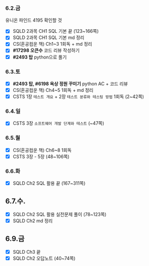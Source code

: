 ### 6.2.금
유니온 파인드 4195 확인할 것
- [x] SQLD 2과목 CH1 SQL 기본 끝 (123~166쪽)
- [x] SQLD 2과목 CH1 SQL 기본 md 정리
- [x] CS(혼공컴운 책) Ch1~3 1회독 + md 정리
- [x] __#17298 오큰수__ 코드 리뷰 작성하기
- [x] __#2493 탑__ python으로 풀기

### 6.3.토
- [x] __#2493 탑, #6198 옥상 정원 꾸미기__ python AC + 코드 리뷰
- [x] CS(혼공컴운 책) Ch4~5 1회독 + md 정리
- [x] CSTS 1장 `테스트 개요` + 2장 `테스트 분류와 테스팅 방법` 1회독 (2~42쪽)

### 6.4.일
- [x] CSTS 3장 `소프트웨어 개발 단계와 테스트` (~47쪽)

### 6.5.월
- [x] CS(혼공컴운 책) Ch6~8 1회독
- [x] CSTS 3장 - 5장 (48~106쪽)

### 6.6.화
- [x] SQLD Ch2 SQL 활용 끝 (167~311쪽)

## 6.7.수.
- [x] SQLD Ch2 SQL 활용 실전문제 풀이 (78~123쪽)
- [x] SQLD Ch2 md 정리

## 6.9.금
- [x] SQLD Ch3 끝
- [x] SQLD Ch2 오답노트 (40~74쪽)
